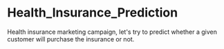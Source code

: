 # Health_Insurance_Prediction
Health insurance marketing campaign, let's try to predict whether a given customer will purchase the insurance or not.
